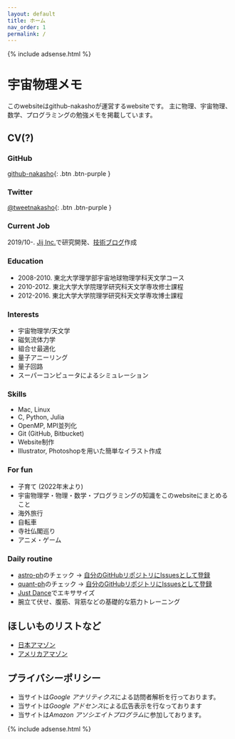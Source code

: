 ```yaml
---
layout: default
title: ホーム
nav_order: 1
permalink: /
---
```


{% include adsense.html %} 

# 宇宙物理メモ

このwebsiteはgithub-nakashoが運営するwebsiteです。
主に物理、宇宙物理、数学、プログラミングの勉強メモを掲載しています。

## CV(?)

### GitHub

[github-nakasho](https://github.com/github-nakasho){: .btn .btn-purple }

### Twitter

[@tweetnakasho](https://twitter.com/tweetnakasho){: .btn .btn-purple }

### Current Job

2019/10-. [Jij Inc.](https://j-ij.com/ja/)で研究開発、[技術ブログ](https://jijtech.hatenablog.com/)作成

### Education

* 2008-2010. 東北大学理学部宇宙地球物理学科天文学コース
* 2010-2012. 東北大学大学院理学研究科天文学専攻修士課程
* 2012-2016. 東北大学大学院理学研究科天文学専攻博士課程  

### Interests

* 宇宙物理学/天文学
* 磁気流体力学
* 組合せ最適化
* 量子アニーリング
* 量子回路
* スーパーコンピュータによるシミュレーション

### Skills

* Mac, Linux
* C, Python, Julia
* OpenMP, MPI並列化
* Git (GitHub, Bitbucket)
* Website制作
* Illustrator, Photoshopを用いた簡単なイラスト作成

### For fun

* 子育て (2022年末より)
* 宇宙物理学・物理・数学・プログラミングの知識をこのwebsiteにまとめること
* 海外旅行
* 自転車
* 寺社仏閣巡り  
* アニメ・ゲーム

### Daily routine

* [astro-ph](https://arxiv.org/list/astro-ph/new)のチェック -> [自分のGitHubリポジトリにIssuesとして登録](https://github.com/github-nakasho/astroph/issues)
* [quant-ph](https://arxiv.org/list/quant-ph/new)のチェック -> [自分のGitHubリポジトリにIssuesとして登録](https://github.com/github-nakasho/quantph/issues)
* [Just Dance](https://justdancenow.com/)でエキササイズ
* 腕立て伏せ、腹筋、背筋などの基礎的な筋力トレーニング

## ほしいものリストなど

* [日本アマゾン](https://www.amazon.co.jp/hz/wishlist/ls/1Q60HHRFW2CGR/ref=nav_wishlist_lists_1)  
* [アメリカアマゾン](https://www.amazon.com/hz/wishlist/ls/2SW3UR2VPITV4/ref=nav_wishlist_lists_2)  

## プライバシーポリシー

* 当サイトは*Google アナリティクス*による訪問者解析を行っております。
* 当サイトは*Google アドセンス*による広告表示を行なっております
* 当サイトは*Amazon アソシエイトプログラム*に参加しております。

{% include adsense.html %} 